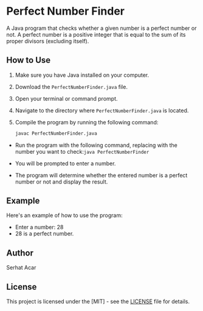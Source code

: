 # Perfect Number Finder

A Java program that checks whether a given number is a perfect number or not. A perfect number is a positive integer that is equal to the sum of its proper divisors (excluding itself).

## How to Use

1. Make sure you have Java installed on your computer.

2. Download the `PerfectNumberFinder.java` file.

3. Open your terminal or command prompt.

4. Navigate to the directory where `PerfectNumberFinder.java` is located.

5. Compile the program by running the following command:

   ```bash
   javac PerfectNumberFinder.java
* Run the program with the following command, replacing <number> with the number you want to check:`java PerfectNumberFinder`

* You will be prompted to enter a number.

* The program will determine whether the entered number is a perfect number or not and display the result.

## Example
Here's an example of how to use the program:

* Enter a number: 28
* 28 is a perfect number.

## Author

Serhat Acar
## License

This project is licensed under the [MIT] - see the [LICENSE](LICENSE.md) file for details.